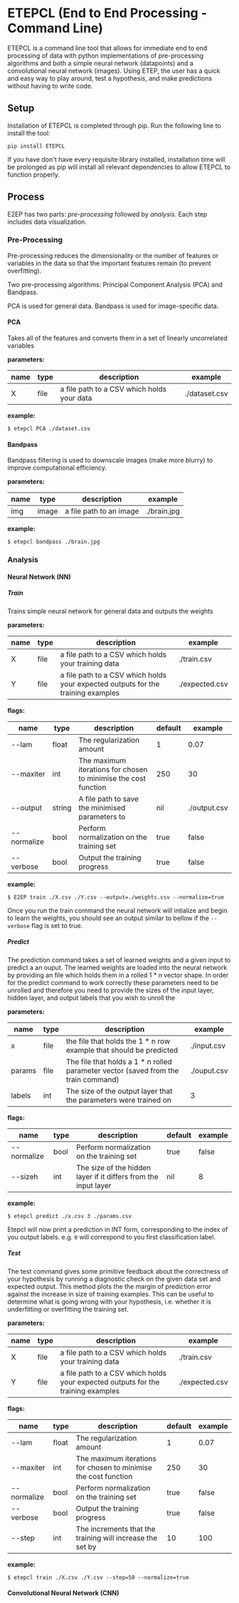 # ETEPCL (End to End Processing - Command Line)

ETEPCL is a command line tool that allows for immediate end to end processing of data with python implementations of pre-processing algorithms and both a simple neural network (datapoints) and a convolutional neural network (images). Using ETEP, the user has a quick and easy way to play around, test a hypothesis, and make predictions without having to write code.

## Setup

Installation of ETEPCL is completed through pip. Run the following line to install the tool:
```
pip install ETEPCL
```
If you have don't have every requisite library installed, installation time will be prolonged as pip will install all relevant dependencies to allow ETEPCL to function properly.

## Process

E2EP has two parts: *pre-processing* followed by *analysis*. Each step includes data visualization.

### Pre-Processing

Pre-processing reduces the dimensionality or the number of features or variables in the data so that the important features remain (to prevent overfitting).

Two pre-processing algorithms: Principal Component Analysis (PCA) and Bandpass.

PCA is used for general data. Bandpass is used for image-specific data.


#### PCA

Takes all of the features and converts them in a set of linearly uncorrelated variables

**parameters:**

| name | type | description                                                                      | example        |
|------|------|----------------------------------------------------------------------------------|----------------|
| X    | file | a file path to a CSV which holds your data                                       | ./dataset.csv  |

**example:**

```
$ etepcl PCA ./dataset.csv
```

#### Bandpass

Bandpass filtering is used to downscale images (make more blurry) to improve computational efficiency.

**parameters:**

| name | type  | description                                                                      | example        |
|------|-------|----------------------------------------------------------------------------------|----------------|
| img  | image | a file path to an image                                                          | ./brain.jpg    |

**example:**

```
$ etepcl bandpass ./brain.jpg
```

### Analysis

#### Neural Network (NN)

##### Train
Trains simple neural network for general data and outputs the weights

**parameters:**

| name | type | description                                                                      | example        |
|------|------|----------------------------------------------------------------------------------|----------------|
| X    | file | a file path to a CSV which holds your training data                              | ./train.csv    |
| Y    | file | a file path to a CSV which holds your expected outputs for the training examples | ./expected.csv |

**flags:**

| name        | type   | description                                                     | default | example      |
|-------------|--------|-----------------------------------------------------------------|---------|--------------|
| --lam       | float  | The regularization amount                                       | 1       | 0.07         |
| --maxiter   | int    | The maximum iterations for chosen to minimise the cost function | 250     | 30           |
| --output    | string | A file path to save the minimised parameters to                 | nil     | ./output.csv |
| --normalize | bool   | Perform normalization on the training set                       | true    | false        |
| --verbose   | bool   | Output the training progress                                    | true    | false        |

**example:**

```
$ E2EP train ./X.csv ./Y.csv --output=./weights.csv --normalize=true
```

Once you run the train command the neural network will intialize and begin to learn the weights, you should see an output similar to bellow if the `--verbose` flag is set to true.


##### Predict

The prediction command takes a set of learned weights and a given input to predict a an ouput. The learned weights are loaded into the neural network by providing an file which holds them in a rolled 1 * n vector shape. In order for the predict command to work correctly these parameters need to be unrolled and therefore you need to provide the sizes of the input layer, hidden layer, and output labels that you wish to unroll the 

**parameters:**

| name   | type | description                                                                        | example     |
|--------|------|------------------------------------------------------------------------------------|-------------|
| x      | file | the file that holds the 1 * n row example that should be predicted                 | ./input.csv |
| params | file | The file that holds a 1 * n rolled parameter vector (saved from the train command) | ./ouput.csv |
| labels | int  | The size of the output layer that the parameters were trained on                   | 3           |

**flags:**

| name        | type   | description                                                     | default | example      |
|-------------|--------|-----------------------------------------------------------------|---------|--------------|
| --normalize | bool   | Perform normalization on the training set                       | true    | false        |
| --sizeh     | int    | The size of the hidden layer if it differs from the input layer | nil     | 8            |

**example:**

```
$ etepcl predict ./x.csv 3 ./params.csv 
```

Etepcl will now print a prediction in INT form, corresponding to the index of you output labels.
e.g. `0` will correspond to you first classification label. 


##### Test

The test command gives some primitive feedback about the correctness of your hypothesis by running a diagnostic check on the given data set and expected output. This method plots the the margin of prediction error against the increase in size of training examples. This can be useful to determine what is going wrong with your hypothesis, i.e. whether it is underfitting or overfitting the training set.

**parameters:**

| name | type | description                                                                      | example        |
|------|------|----------------------------------------------------------------------------------|----------------|
| X    | file | a file path to a CSV which holds your training data                              | ./train.csv    |
| Y    | file | a file path to a CSV which holds your expected outputs for the training examples | ./expected.csv |

**flags:**

| name        | type   | description                                                     | default | example      |
|-------------|--------|-----------------------------------------------------------------|---------|--------------|
| --lam       | float  | The regularization amount                                       | 1       | 0.07         |
| --maxiter   | int    | The maximum iterations for chosen to minimise the cost function | 250     | 30           |
| --normalize | bool   | Perform normalization on the training set                       | true    | false        |
| --verbose   | bool   | Output the training progress                                    | true    | false        |
| --step      | int    | The increments that the training will increase the set by       | 10      | 100          |

**example:**

```
$ etepcl train ./X.csv ./Y.csv --step=50 --normalize=true
```

#### Convolutional Neural Network (CNN)









